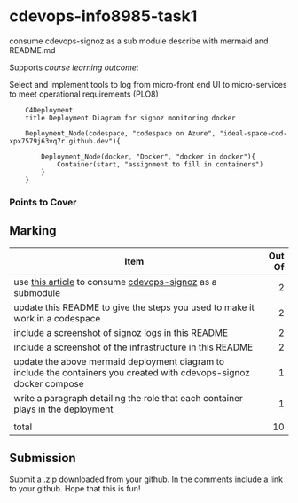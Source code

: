 # cdevops-info8985-task1
consume cdevops-signoz as a sub module describe with mermaid and README.md

Supports *course learning outcome*:

Select and implement tools to log from micro-front end UI to micro-services to meet operational requirements (PLO8)

```mermaid
    C4Deployment
    title Deployment Diagram for signoz monitoring docker

    Deployment_Node(codespace, "codespace on Azure", "ideal-space-cod-xpx7579j63vq7r.github.dev"){

        Deployment_Node(docker, "Docker", "docker in docker"){
            Container(start, "assignment to fill in containers")
        }
    }
```

### Points to Cover

## Marking

|Item|Out Of|
|--|--:|
|use [this article](https://www.ganesshkumar.com/articles/2025-01-07-git-submodules-cheat-sheet/) to consume [cdevops-signoz](https://github.com/conestogac-acsit/cdevops-signoz) as a submodule|2|
|update this README to give the steps you used to make it work in a codespace|2|
|include a screenshot of signoz logs in this README|2|
|include a screenshot of the infrastructure in this README|2|
|update the above mermaid deployment diagram to include the containers you created with cdevops-signoz docker compose|1|
|write a paragraph detailing the role that each container plays in the deployment|1|
|||
|total|10|

## Submission

Submit a .zip downloaded from your github. In the comments include a link to your github. Hope that this is fun!
